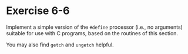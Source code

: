 # Exercise 6-6

Implement a simple version of the `#define` processor (i.e., no arguments) suitable for use with C programs, based on the routines of this section.

You may also find `getch` and `ungetch` helpful.
